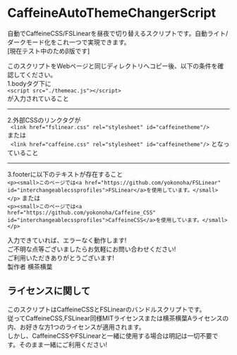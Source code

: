 # CaffeineAutoThemeChangerScript
自動でCaffeineCSS/FSLinearを昼夜で切り替えるスクリプトです。自動ライト/ダークモード化をこれ一つで実現できます。  
[現在テスト中のためβ版です]  

このスクリプトをWebページと同じディレクトリへコピー後、以下の条件を確認してください。  
1.bodyタグ下に  
```<script src="./themeac.js"></script>```  
が入力されていること  
**********************
2.外部CSSのリンクタグが  
``` <link href="fslinear.css" rel="stylesheet" id="caffeinetheme"/>```  
または  
``` <link href="caffeine.css" rel="stylesheet" id="caffeinetheme"/>```
となっていること  
**********************
3.footerに以下のテキストが存在すること  
```<p><small>このページでは<a href="https://github.com/yokonoha/FSLinear" id="interchangeablecssprofiles">FSLinear</a>を使用しています。</small></p>```
または  
```<p><small>このページでは<a href="https://github.com/yokonoha/Caffeine_CSS" id="interchangeablecssprofiles">CaffeineCSS</a>を使用しています。</small></p>```  


入力できていれば、エラーなく動作します!  
ご不明な点等ございましたらお気軽にお問い合わせください!  
ご利用いただきありがとうございます!  
製作者 横茶横葉  
## ライセンスに関して  
このスクリプトはCaffeineCSSとFSLinearのバンドルスクリプトです。  
従ってCaffeineCSS,FSLinear同様MITライセンスまたは横茶横葉Aライセンスの内、お好きな方1つのライセンスが適用されます。  
しかし、CaffeineCSSやFSLinearと一緒に使用する場合は明記は一切不要です。そのまま一緒にご利用ください!  
